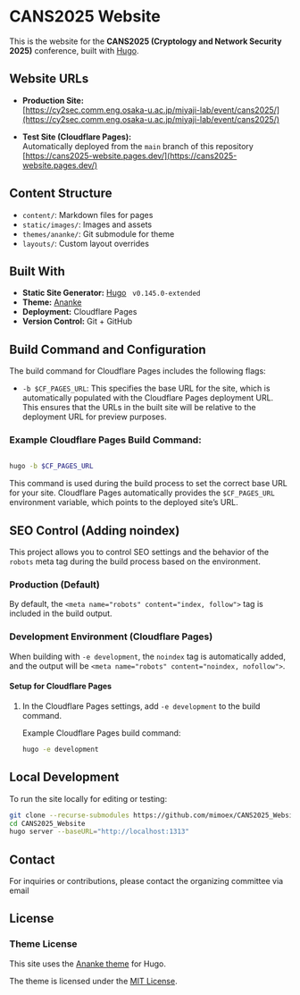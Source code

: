 # CANS2025 Website

This is the website for the **CANS2025 (Cryptology and Network Security 2025)** conference, built with [Hugo](https://gohugo.io/).


## Website URLs

- **Production Site:**  
  [https://cy2sec.comm.eng.osaka-u.ac.jp/miyaji-lab/event/cans2025/](https://cy2sec.comm.eng.osaka-u.ac.jp/miyaji-lab/event/cans2025/)

- **Test Site (Cloudflare Pages):**  
  Automatically deployed from the `main` branch of this repository  
  [https://cans2025-website.pages.dev/](https://cans2025-website.pages.dev/)

  
## Content Structure

- `content/`: Markdown files for pages
- `static/images/`: Images and assets
- `themes/ananke/`: Git submodule for theme
- `layouts/`: Custom layout overrides


## Built With

- **Static Site Generator:** [Hugo](https://gohugo.io/) ` v0.145.0-extended`
- **Theme:** [Ananke](https://github.com/theNewDynamic/gohugo-theme-ananke)
- **Deployment:** Cloudflare Pages
- **Version Control:** Git + GitHub

## Build Command and Configuration


The build command for Cloudflare Pages includes the following flags:


- `-b $CF_PAGES_URL`: This specifies the base URL for the site, which is automatically populated with the Cloudflare Pages deployment URL. This ensures that the URLs in the built site will be relative to the deployment URL for preview purposes.


### Example Cloudflare Pages Build Command:

```bash

hugo -b $CF_PAGES_URL

```


This command is used during the build process to set the correct base URL for your site. Cloudflare Pages automatically provides the `$CF_PAGES_URL` environment variable, which points to the deployed site’s URL.


## SEO Control (Adding noindex)

This project allows you to control SEO settings and the behavior of the `robots` meta tag during the build process based on the environment. 

### Production (Default)
By default, the `<meta name="robots" content="index, follow">` tag is included in the build output.

### Development Environment (Cloudflare Pages)
When building with `-e development`, the `noindex` tag is automatically added, and the output will be `<meta name="robots" content="noindex, nofollow">`.

#### Setup for Cloudflare Pages
1. In the Cloudflare Pages settings, add `-e development` to the build command.

   Example Cloudflare Pages build command:
   ```bash
   hugo -e development
   ```


## Local Development

To run the site locally for editing or testing:

```bash
git clone --recurse-submodules https://github.com/mimoex/CANS2025_Website.git
cd CANS2025_Website
hugo server --baseURL="http://localhost:1313"
```


## Contact

For inquiries or contributions, please contact the organizing committee via email  


## License

### Theme License

This site uses the [Ananke theme](https://github.com/theNewDynamic/gohugo-theme-ananke) for Hugo.

The theme is licensed under the [MIT License](https://opensource.org/licenses/MIT).
